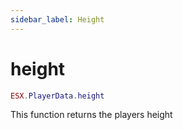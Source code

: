 ```yaml
---
sidebar_label: Height
---
```


# height

```lua
ESX.PlayerData.height
```

This function returns the players height
